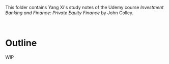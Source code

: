 This folder contains Yang Xi's study notes of the Udemy course *Investment Banking and Finance: Private Equity Finance* by John Colley.

<br>

# Outline

WIP